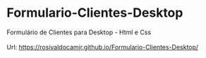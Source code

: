 # Formulario-Clientes-Desktop
Formulário de Clientes para Desktop - Html e Css<br><br>
Url: https://rosivaldocamjr.github.io/Formulario-Clientes-Desktop/
